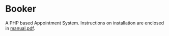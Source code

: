 # Booker

A PHP based Appointment System. Instructions on installation are enclosed in [manual.pdf](manual.pdf).
